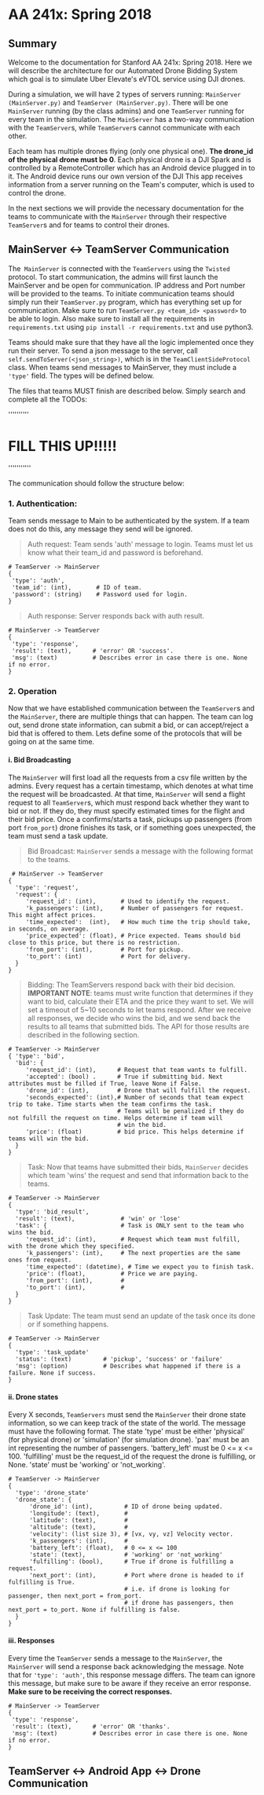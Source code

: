# AA 241x: Spring 2018
## Summary

Welcome to the documentation for Stanford AA 241x: Spring 2018. Here we will describe the architecture for our Automated Drone Bidding System which goal is to simulate Uber Elevate's eVTOL service using DJI drones.

During a simulation, we will have 2 types of servers running: `MainServer (MainServer.py)` and `TeamServer (MainServer.py)`. There will be one 	`MainServer` running (by the class admins) and one `TeamServer` running for every team in the simulation. The `MainServer` has a two-way communication with the `TeamServer`s, while `TeamServer`s cannot communicate with each other.

Each team has multiple drones flying (only one physical one). **The drone_id of the physical drone must be 0**. Each physical drone is a DJI Spark and is controlled by a RemoteController which has an Android device plugged in to it.  The Android device runs our own version of the DJI This app receives information from a server running on the Team's computer, which is used to control the drone.

In the next sections we will provide the necessary documentation for the teams to communicate with the `MainServer` through their respective `TeamServer`s and for teams to control their drones.

## MainServer <-> TeamServer Communication

The` MainServer` is connected with the `TeamServers` using the `Twisted` protocol. To start communication, the admins will first launch the MainServer and be open for communication. IP address and Port number will be provided to the teams. To initiate communication teams should simply run their `TeamServer.py` program, which has everything set up for communication. Make sure to run `TeamServer.py <team_id> <password>`  to be able to login. Also make sure to install all the requirements in `requirements.txt` using `pip install -r requirements.txt` and use python3.

Teams should make sure that they have all the logic implemented once they run their server. To send a json message to the server, call `self.sendToServer(<json_string>)`, which is in the `TeamClientSideProtocol` class. When teams send messages to MainServer, they must include a `'type'` field. The types will be defined below.

The files that teams MUST finish are described below. Simply search and complete  all the TODOs:

''''''''''
# FILL THIS UP!!!!!
'''''''''''

The communication should follow the structure below:

###  1. Authentication:
Team sends message to Main to be authenticated by the system. If a team does not do this, any message they send will be ignored.

> Auth request: Team sends 'auth' message to login. Teams must let us know what their team_id and password is beforehand.
 ```
 # TeamServer -> MainServer
{
  'type': 'auth',
  'team_id': (int),       # ID of team.
  'password': (string)    # Password used for login.
 }
 ````

> Auth response: Server responds back with auth result.
 ```
 # MainServer -> TeamServer
 {
  'type': 'response',
  'result': (text),      # 'error' OR 'success'.
  'msg': (text)          # Describes error in case there is one. None if no error.
 }
 ```

### 2.  Operation
Now that we have established communication between the `TeamServer`s and the `MainServer`, there are multiple things that can happen. The team can log out, send drone state information, can submit a bid, or can accept/reject a bid that is offered to them.  Lets define some of the protocols that will be going on at the same time.

#### i. Bid Broadcasting

The `MainServer` will first load all the requests from a csv file written by the admins. Every request has a certain timestamp, which denotes at what time the request will be broadcasted. At that time, `MainServer` will send a flight request to all `TeamServer`s, which must respond back whether they want to bid or not. If they do, they must specify estimated times for the flight and their bid price. Once a confirms/starts a task, pickups up passengers (from port `from_port`) drone finishes its task, or if something goes unexpected, the team must send a task update.

>  Bid Broadcast:  `MainServer` sends a message with the following format to the teams.
```
 # MainServer -> TeamServer
{
  'type': 'request',
  'request': {
     'request_id': (int),       # Used to identify the request.
     'k_passengers': (int),     # Number of passengers for request. This might affect prices.
     'time_expected':  (int),   # How much time the trip should take, in seconds, on average.
     'price_expected': (float), # Price expected. Teams should bid close to this price, but there is no restriction.
     'from_port': (int),        # Port for pickup.
     'to_port': (int)           # Port for delivery.
  }
}
 ```

> Bidding: The TeamServers respond back with their bid decision. **IMPORTANT NOTE**: teams must write function that determines if they want to bid, calculate their ETA and the price they want to set. We will set a timeout of 5~10 seconds to let teams respond. After we receive all responses, we decide who wins the bid, and we send back the results to all teams that submitted bids. The API for those results are described in the following section.
```
# TeamServer -> MainServer
{ 'type': 'bid',
  'bid': {
     'request_id': (int),      # Request that team wants to fulfill.
	 'accepted': (bool) .      # True if submitting bid. Next attributes must be filled if True, leave None if False.
     'drone_id': (int),        # Drone that will fulfill the request.
	 'seconds_expected': (int),# Number of seconds that team expect trip to take. Time starts when the team confirms the task.
						       # Teams will be penalized if they do not fulfill the request on time. Helps determine if team will
						       # win the bid.
     'price': (float)          # bid price. This helps determine if teams will win the bid.
  }
}
```

> Task: Now that teams have submitted their bids, `MainServer` decides which team 'wins' the request and send that information back to the teams.  

```
# TeamServer -> MainServer
{
  'type': 'bid_result',
  'result': (text),             # 'win' or 'lose'
  'task': {                     # Task is ONLY sent to the team who wins the bid.
     'request_id': (int),       # Request which team must fulfill, with the drone which they specified.
     'k_passengers': (int),     # The next properties are the same ones from request.
     'time_expected': (datetime), # Time we expect you to finish task.
     'price': (float),          # Price we are paying.
     'from_port': (int),        #
     'to_port': (int),          #
  }
}
```

> Task Update: The team must send an update of the task once its done or if something happens.
```
# TeamServer -> MainServer
{
  'type': 'task_update'
  'status': (text)         # 'pickup', 'success' or 'failure'    
  'msg': (option)          # Describes what happened if there is a failure. None if success.
}
```

#### ii. Drone states

Every X seconds, `TeamServers` must send the  `MainServer` their drone state information, so we can keep track of the state of the world. The message must have the following format. The state 'type' must be either 'physical' (for physical drone) or 'simulation' (for simulation drone). 'pax' must be an int representing the number of passengers. 'battery_left' must be 0 <= x <= 100. 'fulfilling' must be the request_id of the request the drone is fulfilling, or None. 'state' must be 'working' or 'not_working'.

```
# TeamServer -> MainServer
{
  'type': 'drone_state'
  'drone_state': {
	  'drone_id': (int),         # ID of drone being updated.
	  'longitude': (text),       #
	  'latitude': (text),        #
	  'altitude': (text),        #
	  'velocity': (list size 3), # [vx, vy, vz] Velocity vector.
	  'k_passengers': (int),     #
	  'battery_left': (float),   # 0 <= x <= 100
	  'state': (text),           # 'working' or 'not_working'
	  'fulfilling': (bool),      # True if drone is fulfilling a request.
	  'next_port': (int),        # Port where drone is headed to if fulfilling is True.
								 # i.e. if drone is looking for passenger, then next_port = from_port.
								 # if drone has passengers, then next_port = to_port. None if fulfilling is false.  
  }
}
```

#### iii. Responses

Every time the `TeamServer` sends a message to the `MainServer`, the `MainServer` will send a response back acknowledging the message. Note that for  	`'type': 'auth'`, this response message differs. The team can ignore this message, but make sure to be aware if they receive an error response. **Make sure to be receiving the correct responses.**
 ```
 # MainServer -> TeamServer
 {
  'type': 'response',
  'result': (text),      # 'error' OR 'thanks'.
  'msg': (text)          # Describes error in case there is one. None if no error.
 }
 ```

## TeamServer <-> Android App <-> Drone Communication
